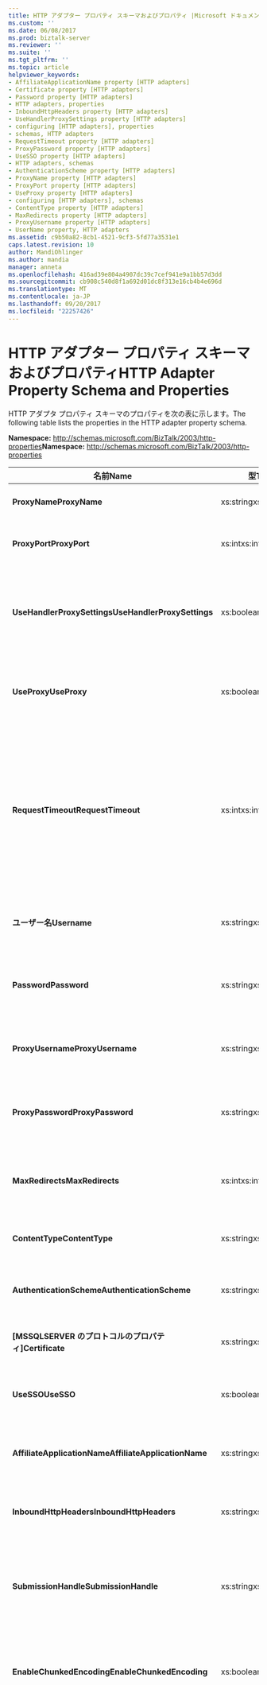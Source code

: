 ```yaml
---
title: HTTP アダプター プロパティ スキーマおよびプロパティ |Microsoft ドキュメント
ms.custom: ''
ms.date: 06/08/2017
ms.prod: biztalk-server
ms.reviewer: ''
ms.suite: ''
ms.tgt_pltfrm: ''
ms.topic: article
helpviewer_keywords:
- AffiliateApplicationName property [HTTP adapters]
- Certificate property [HTTP adapters]
- Password property [HTTP adapters]
- HTTP adapters, properties
- InboundHttpHeaders property [HTTP adapters]
- UseHandlerProxySettings property [HTTP adapters]
- configuring [HTTP adapters], properties
- schemas, HTTP adapters
- RequestTimeout property [HTTP adapters]
- ProxyPassword property [HTTP adapters]
- UseSSO property [HTTP adapters]
- HTTP adapters, schemas
- AuthenticationScheme property [HTTP adapters]
- ProxyName property [HTTP adapters]
- ProxyPort property [HTTP adapters]
- UseProxy property [HTTP adapters]
- configuring [HTTP adapters], schemas
- ContentType property [HTTP adapters]
- MaxRedirects property [HTTP adapters]
- ProxyUsername property [HTTP adapters]
- UserName property, HTTP adapters
ms.assetid: c9b50a82-8cb1-4521-9cf3-5fd77a3531e1
caps.latest.revision: 10
author: MandiOhlinger
ms.author: mandia
manager: anneta
ms.openlocfilehash: 416ad39e804a4907dc39c7cef941e9a1bb57d3dd
ms.sourcegitcommit: cb908c540d8f1a692d01dc8f313e16cb4b4e696d
ms.translationtype: MT
ms.contentlocale: ja-JP
ms.lasthandoff: 09/20/2017
ms.locfileid: "22257426"
---
```

# <a name="http-adapter-property-schema-and-properties"></a><span data-ttu-id="6db41-102">HTTP アダプター プロパティ スキーマおよびプロパティ</span><span class="sxs-lookup"><span data-stu-id="6db41-102">HTTP Adapter Property Schema and Properties</span></span>
<span data-ttu-id="6db41-103">HTTP アダプタ プロパティ スキーマのプロパティを次の表に示します。</span><span class="sxs-lookup"><span data-stu-id="6db41-103">The following table lists the properties in the HTTP adapter property schema.</span></span>  
  
 <span data-ttu-id="6db41-104">**Namespace:** http://schemas.microsoft.com/BizTalk/2003/http-properties</span><span class="sxs-lookup"><span data-stu-id="6db41-104">**Namespace:** http://schemas.microsoft.com/BizTalk/2003/http-properties</span></span>  
  
|<span data-ttu-id="6db41-105">名前</span><span class="sxs-lookup"><span data-stu-id="6db41-105">Name</span></span>|<span data-ttu-id="6db41-106">型</span><span class="sxs-lookup"><span data-stu-id="6db41-106">Type</span></span>|<span data-ttu-id="6db41-107">Description</span><span class="sxs-lookup"><span data-stu-id="6db41-107">Description</span></span>|  
|----------|----------|-----------------|  
|<span data-ttu-id="6db41-108">**ProxyName**</span><span class="sxs-lookup"><span data-stu-id="6db41-108">**ProxyName**</span></span>|<span data-ttu-id="6db41-109">xs:string</span><span class="sxs-lookup"><span data-stu-id="6db41-109">xs:string</span></span>|<span data-ttu-id="6db41-110">プロキシ サーバーの名前を指定します。</span><span class="sxs-lookup"><span data-stu-id="6db41-110">Specifies the proxy server name.</span></span>|  
|<span data-ttu-id="6db41-111">**ProxyPort**</span><span class="sxs-lookup"><span data-stu-id="6db41-111">**ProxyPort**</span></span>|<span data-ttu-id="6db41-112">xs:int</span><span class="sxs-lookup"><span data-stu-id="6db41-112">xs:int</span></span>|<span data-ttu-id="6db41-113">プロキシ サーバーのポートを指定します。</span><span class="sxs-lookup"><span data-stu-id="6db41-113">Specifies the proxy server port.</span></span>|  
|<span data-ttu-id="6db41-114">**UseHandlerProxySettings**</span><span class="sxs-lookup"><span data-stu-id="6db41-114">**UseHandlerProxySettings**</span></span>|<span data-ttu-id="6db41-115">xs:boolean</span><span class="sxs-lookup"><span data-stu-id="6db41-115">xs:boolean</span></span>|<span data-ttu-id="6db41-116">HTTP 送信ポートでハンドラのプロキシ構成を使用するかどうかを指定します。</span><span class="sxs-lookup"><span data-stu-id="6db41-116">Specifies whether the HTTP send port uses the proxy configuration for the handler.</span></span>|  
|<span data-ttu-id="6db41-117">**UseProxy**</span><span class="sxs-lookup"><span data-stu-id="6db41-117">**UseProxy**</span></span>|<span data-ttu-id="6db41-118">xs:boolean</span><span class="sxs-lookup"><span data-stu-id="6db41-118">xs:boolean</span></span>|<span data-ttu-id="6db41-119">HTTP アダプタでプロキシ サーバーを使用するかどうかを指定します。</span><span class="sxs-lookup"><span data-stu-id="6db41-119">Specifies whether HTTP adapter uses the proxy server.</span></span>|  
|<span data-ttu-id="6db41-120">**RequestTimeout**</span><span class="sxs-lookup"><span data-stu-id="6db41-120">**RequestTimeout**</span></span>|<span data-ttu-id="6db41-121">xs:int</span><span class="sxs-lookup"><span data-stu-id="6db41-121">xs:int</span></span>|<span data-ttu-id="6db41-122">サーバーからの応答を待機する際のタイムアウト値です。</span><span class="sxs-lookup"><span data-stu-id="6db41-122">Time-out period of waiting for a response from the server.</span></span> <span data-ttu-id="6db41-123">ゼロ (0) に設定されている場合、タイムアウト値は要求メッセージのサイズを基準に計算されます。</span><span class="sxs-lookup"><span data-stu-id="6db41-123">If this property is set to zero (0), the system calculates the time-out on the request message size.</span></span>|  
|<span data-ttu-id="6db41-124">**ユーザー名**</span><span class="sxs-lookup"><span data-stu-id="6db41-124">**Username**</span></span>|<span data-ttu-id="6db41-125">xs:string</span><span class="sxs-lookup"><span data-stu-id="6db41-125">xs:string</span></span>|<span data-ttu-id="6db41-126">サーバーでの認証に使用するユーザー名です。</span><span class="sxs-lookup"><span data-stu-id="6db41-126">The user name to use for authentication with the server.</span></span>|  
|<span data-ttu-id="6db41-127">**Password**</span><span class="sxs-lookup"><span data-stu-id="6db41-127">**Password**</span></span>|<span data-ttu-id="6db41-128">xs:string</span><span class="sxs-lookup"><span data-stu-id="6db41-128">xs:string</span></span>|<span data-ttu-id="6db41-129">サーバーでの認証に使用するユーザーのパスワードです。</span><span class="sxs-lookup"><span data-stu-id="6db41-129">The user password to use for authentication with the server.</span></span>|  
|<span data-ttu-id="6db41-130">**ProxyUsername**</span><span class="sxs-lookup"><span data-stu-id="6db41-130">**ProxyUsername**</span></span>|<span data-ttu-id="6db41-131">xs:string</span><span class="sxs-lookup"><span data-stu-id="6db41-131">xs:string</span></span>|<span data-ttu-id="6db41-132">プロキシ サーバーで認証のユーザー名を指定します。</span><span class="sxs-lookup"><span data-stu-id="6db41-132">Specifies the user name for authentication with the proxy server.</span></span>|  
|<span data-ttu-id="6db41-133">**ProxyPassword**</span><span class="sxs-lookup"><span data-stu-id="6db41-133">**ProxyPassword**</span></span>|<span data-ttu-id="6db41-134">xs:string</span><span class="sxs-lookup"><span data-stu-id="6db41-134">xs:string</span></span>|<span data-ttu-id="6db41-135">プロキシ サーバーで認証用のユーザー パスワードを指定します。</span><span class="sxs-lookup"><span data-stu-id="6db41-135">Specifies the user password for authentication with the proxy server.</span></span>|  
|<span data-ttu-id="6db41-136">**MaxRedirects**</span><span class="sxs-lookup"><span data-stu-id="6db41-136">**MaxRedirects**</span></span>|<span data-ttu-id="6db41-137">xs:int</span><span class="sxs-lookup"><span data-stu-id="6db41-137">xs:int</span></span>|<span data-ttu-id="6db41-138">HTTP アダプタで要求をリダイレクトする最大回数です。</span><span class="sxs-lookup"><span data-stu-id="6db41-138">The maximum number of times that the HTTP adapter will redirect the request.</span></span>|  
|<span data-ttu-id="6db41-139">**ContentType**</span><span class="sxs-lookup"><span data-stu-id="6db41-139">**ContentType**</span></span>|<span data-ttu-id="6db41-140">xs:string</span><span class="sxs-lookup"><span data-stu-id="6db41-140">xs:string</span></span>|<span data-ttu-id="6db41-141">要求メッセージのコンテンツの種類です。</span><span class="sxs-lookup"><span data-stu-id="6db41-141">Content type of the request messages.</span></span>|  
|<span data-ttu-id="6db41-142">**AuthenticationScheme**</span><span class="sxs-lookup"><span data-stu-id="6db41-142">**AuthenticationScheme**</span></span>|<span data-ttu-id="6db41-143">xs:string</span><span class="sxs-lookup"><span data-stu-id="6db41-143">xs:string</span></span>|<span data-ttu-id="6db41-144">接続先のサーバーで使用する認証の種類です。</span><span class="sxs-lookup"><span data-stu-id="6db41-144">Type of authentication to use with the destination server.</span></span>|  
|<span data-ttu-id="6db41-145">**[MSSQLSERVER のプロトコルのプロパティ]**</span><span class="sxs-lookup"><span data-stu-id="6db41-145">**Certificate**</span></span>|<span data-ttu-id="6db41-146">xs:string</span><span class="sxs-lookup"><span data-stu-id="6db41-146">xs:string</span></span>|<span data-ttu-id="6db41-147">SSL クライアント証明書の拇印です。</span><span class="sxs-lookup"><span data-stu-id="6db41-147">Thumbprint of client SSL certificate.</span></span>|  
|<span data-ttu-id="6db41-148">**UseSSO**</span><span class="sxs-lookup"><span data-stu-id="6db41-148">**UseSSO**</span></span>|<span data-ttu-id="6db41-149">xs:boolean</span><span class="sxs-lookup"><span data-stu-id="6db41-149">xs:boolean</span></span>|<span data-ttu-id="6db41-150">HTTP 送信ポートで SSO を使用するかどうかを指定します。</span><span class="sxs-lookup"><span data-stu-id="6db41-150">Specifies whether the HTTP send port will use SSO.</span></span>|  
|<span data-ttu-id="6db41-151">**AffiliateApplicationName**</span><span class="sxs-lookup"><span data-stu-id="6db41-151">**AffiliateApplicationName**</span></span>|<span data-ttu-id="6db41-152">xs:string</span><span class="sxs-lookup"><span data-stu-id="6db41-152">xs:string</span></span>|<span data-ttu-id="6db41-153">SSO に使用する関連アプリケーションの名前です。</span><span class="sxs-lookup"><span data-stu-id="6db41-153">Name of affiliate application to use for SSO.</span></span>|  
|<span data-ttu-id="6db41-154">**InboundHttpHeaders**</span><span class="sxs-lookup"><span data-stu-id="6db41-154">**InboundHttpHeaders**</span></span>|<span data-ttu-id="6db41-155">xs:string</span><span class="sxs-lookup"><span data-stu-id="6db41-155">xs:string</span></span>|<span data-ttu-id="6db41-156">受信した HTTP 要求の HTTP ヘッダーを表します。</span><span class="sxs-lookup"><span data-stu-id="6db41-156">Contains the HTTP headers from the inbound HTTP request.</span></span>|  
|<span data-ttu-id="6db41-157">**SubmissionHandle**</span><span class="sxs-lookup"><span data-stu-id="6db41-157">**SubmissionHandle**</span></span>|<span data-ttu-id="6db41-158">xs:string</span><span class="sxs-lookup"><span data-stu-id="6db41-158">xs:string</span></span>|<span data-ttu-id="6db41-159">要求メッセージの BizTalk Server 関連付けトークン (GUID) を表します。</span><span class="sxs-lookup"><span data-stu-id="6db41-159">Contains the BizTalk Server correlation token (GUID) for the request message.</span></span>|  
|<span data-ttu-id="6db41-160">**EnableChunkedEncoding**</span><span class="sxs-lookup"><span data-stu-id="6db41-160">**EnableChunkedEncoding**</span></span>|<span data-ttu-id="6db41-161">xs:boolean</span><span class="sxs-lookup"><span data-stu-id="6db41-161">xs:boolean</span></span>|<span data-ttu-id="6db41-162">HTTP アダプターで使用されてエンコード チャンクかどうかを指定します。</span><span class="sxs-lookup"><span data-stu-id="6db41-162">Specifies whether or not chunked encoding is used by the HTTP adapter.</span></span>|  
|<span data-ttu-id="6db41-163">**UserHttpHeaders**</span><span class="sxs-lookup"><span data-stu-id="6db41-163">**UserHttpHeaders**</span></span>|<span data-ttu-id="6db41-164">xs:string</span><span class="sxs-lookup"><span data-stu-id="6db41-164">xs:string</span></span>|<span data-ttu-id="6db41-165">HTTP の要求メッセージまたは応答メッセージに含まれているカスタマイズされたヘッダーを表します。</span><span class="sxs-lookup"><span data-stu-id="6db41-165">Contains the customized headers contained in the HTTP request or response message</span></span><br /><br /> <span data-ttu-id="6db41-166">値、 **UserHttpHeaders**プロパティは、次の形式である必要があります。</span><span class="sxs-lookup"><span data-stu-id="6db41-166">The value of the **UserHttpHeaders** property must have the following format:</span></span><br /><br /> `Header1: value\r\nHeader2: value\r\n`<br /><br /> <span data-ttu-id="6db41-167">**注**コロン (:) と、ヘッダーと値の間のスペース文字 () に配置します。</span><span class="sxs-lookup"><span data-stu-id="6db41-167">**Note** Put a colon (:) and a SPACE character ( ) between the header and the value.</span></span> <span data-ttu-id="6db41-168">ヘッダーが空の場合、エントリは表示されません。空の値は問題ありません。</span><span class="sxs-lookup"><span data-stu-id="6db41-168">An empty header will cause the entry to be filtered out. An empty value is okay.</span></span><br /><br /> <span data-ttu-id="6db41-169">使用して次の 5 つの標準 HTTP ヘッダーを変更することができます、 **UserHttpHeaders**プロパティ。</span><span class="sxs-lookup"><span data-stu-id="6db41-169">You can modify the following five standard HTTP headers by using the **UserHttpHeaders** property:</span></span><br /><br /> <span data-ttu-id="6db41-170">Accept します。</span><span class="sxs-lookup"><span data-stu-id="6db41-170">- Accept</span></span><br /><br /> <span data-ttu-id="6db41-171">-参照元</span><span class="sxs-lookup"><span data-stu-id="6db41-171">- Referrer</span></span><br /><br /> <span data-ttu-id="6db41-172">-期待します。</span><span class="sxs-lookup"><span data-stu-id="6db41-172">- Expect</span></span><br /><br /> <span data-ttu-id="6db41-173">場合の変更-以降</span><span class="sxs-lookup"><span data-stu-id="6db41-173">- If-Modified-Since</span></span><br /><br /> <span data-ttu-id="6db41-174">-ユーザー エージェント</span><span class="sxs-lookup"><span data-stu-id="6db41-174">- User-Agent</span></span>|  
  
## <a name="see-also"></a><span data-ttu-id="6db41-175">参照</span><span class="sxs-lookup"><span data-stu-id="6db41-175">See Also</span></span>  
 [<span data-ttu-id="6db41-176">HTTP アダプタの構成</span><span class="sxs-lookup"><span data-stu-id="6db41-176">Configuring the HTTP Adapter</span></span>](../core/configuring-the-http-adapter.md)